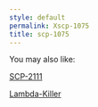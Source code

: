 ```yaml
---
style: default
permalink: Xscp-1075
title: scp-1075
---
```

You may also like:

[SCP-2111](http://scp-wiki.net/scp-2111)

[Lambda-Killer](http://scp-wiki.net/lambda-killer)

